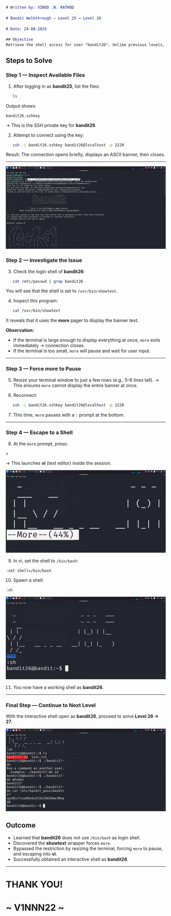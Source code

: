 ```markdown
# Written by: VINOD .N. RATHOD  

# Bandit Walkthrough — Level 25 → Level 26  

# Date: 24-08-2025  

## Objective  
Retrieve the shell access for user "bandit26". Unlike previous levels, bandit26 does not use `/bin/bash` as its login shell. Instead, the login process executes a custom program called "showtext", which exits after displaying text. The challenge is to bypass this restriction and obtain a working shell.  
```

## **Steps to Solve**

### Step 1 — Inspect Available Files

1. After logging in as **bandit25**, list the files:

```bash
   ls
```

Output shows:

```
bandit26.sshkey
```

→ This is the SSH private key for **bandit26**.

2. Attempt to connect using the key:

```bash
   ssh -i bandit26.sshkey bandit26@localhost -p 2220
```

Result: The connection opens briefly, displays an ASCII banner, then closes.

---

![Listing bandit26.sshkey, attempted login](Assets/level-25.1.png)


### Step 2 — Investigate the Issue

3. Check the login shell of **bandit26**:

```bash
   cat /etc/passwd | grep bandit26
```

You will see that the shell is set to `/usr/bin/showtext`.

4. Inspect this program:

```bash
   cat /usr/bin/showtext
```

It reveals that it uses the **more** pager to display the banner text.

**Observation:**

* If the terminal is large enough to display everything at once, `more` exits immediately → connection closes.
* If the terminal is too small, `more` will pause and wait for user input.

---

### Step 3 — Force *more* to Pause

5. Resize your terminal window to just a few rows (e.g., 5–6 lines tall).
   → This ensures `more` cannot display the entire banner at once.

6. Reconnect:

```bash
   ssh -i bandit26.sshkey bandit26@localhost -p 2220
```

7. This time, `more` pauses with a `:` prompt at the bottom.

---

### Step 4 — Escape to a Shell

8. At the `more` prompt, press:

```
v
```

→ This launches **vi** (text editor) inside the session.

![forcing more to pause](Assets/level-25.3.png)


9. In vi, set the shell to `/bin/bash`:

```
:set shell=/bin/bash
```

10. Spawn a shell:

```
:sh
```
![Escaping into vi, and spawning /bin/bash](Assets/level-25.2.png)

11. You now have a working shell as **bandit26**.

---

### Final Step — Continue to Next Level

With the interactive shell open as **bandit26**, proceed to solve **Level 26 → 27**.

![Moving from 25 - to - 26 for 27 ](Assets/level-25-26.png)


## **Outcome**

* Learned that **bandit26** does not use `/bin/bash` as login shell.
* Discovered the **showtext** wrapper forces `more`.
* Bypassed the restriction by resizing the terminal, forcing `more` to pause, and escaping into **vi**.
* Successfully obtained an interactive shell as **bandit26**.

---

# THANK YOU!

# \~ **V1NNN22** \~


